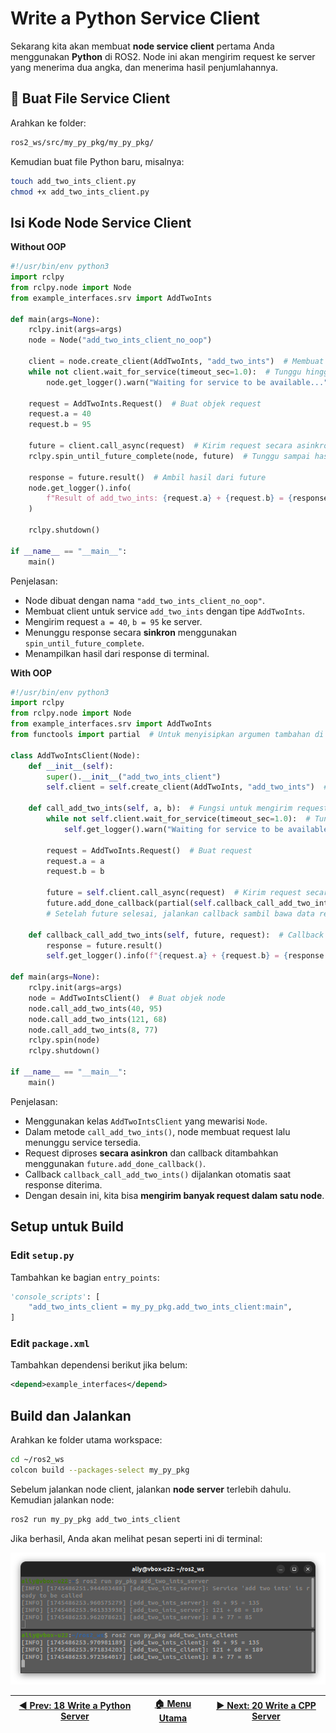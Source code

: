 # Write a Python Service Client

Sekarang kita akan membuat **node service client** pertama Anda menggunakan **Python** di ROS2. Node ini akan mengirim request ke server yang menerima dua angka, dan menerima hasil penjumlahannya.

## 📁 Buat File Service Client

Arahkan ke folder:

```bash
ros2_ws/src/my_py_pkg/my_py_pkg/
```

Kemudian buat file Python baru, misalnya:

```bash
touch add_two_ints_client.py
chmod +x add_two_ints_client.py
```

## Isi Kode Node Service Client

**Without OOP**

```python
#!/usr/bin/env python3
import rclpy 
from rclpy.node import Node
from example_interfaces.srv import AddTwoInts

def main(args=None):
    rclpy.init(args=args)
    node = Node("add_two_ints_client_no_oop")
    
    client = node.create_client(AddTwoInts, "add_two_ints")  # Membuat client untuk service "add_two_ints" dengan tipe AddTwoInts
    while not client.wait_for_service(timeout_sec=1.0):  # Tunggu hingga service tersedia
        node.get_logger().warn("Waiting for service to be available...")
        
    request = AddTwoInts.Request()  # Buat objek request
    request.a = 40
    request.b = 95 
    
    future = client.call_async(request)  # Kirim request secara asinkron ke server
    rclpy.spin_until_future_complete(node, future)  # Tunggu sampai hasilnya diterima
    
    response = future.result()  # Ambil hasil dari future
    node.get_logger().info(
        f"Result of add_two_ints: {request.a} + {request.b} = {response.sum}"
    )

    rclpy.shutdown() 

if __name__ == "__main__":
    main()

```

Penjelasan:

- Node dibuat dengan nama `"add_two_ints_client_no_oop"`.
- Membuat client untuk service `add_two_ints` dengan tipe `AddTwoInts`.
- Mengirim request `a = 40`, `b = 95` ke server.
- Menunggu response secara **sinkron** menggunakan `spin_until_future_complete`.
- Menampilkan hasil dari response di terminal.

**With OOP**

```python
#!/usr/bin/env python3
import rclpy
from rclpy.node import Node
from example_interfaces.srv import AddTwoInts
from functools import partial  # Untuk menyisipkan argumen tambahan di callback

class AddTwoIntsClient(Node):
    def __init__(self):
        super().__init__("add_two_ints_client")
        self.client = self.create_client(AddTwoInts, "add_two_ints")  # Buat client service
        
    def call_add_two_ints(self, a, b):  # Fungsi untuk mengirim request
        while not self.client.wait_for_service(timeout_sec=1.0):  # Tunggu hingga service aktif
            self.get_logger().warn("Waiting for service to be available...")
        
        request = AddTwoInts.Request()  # Buat request
        request.a = a
        request.b = b
        
        future = self.client.call_async(request)  # Kirim request secara async
        future.add_done_callback(partial(self.callback_call_add_two_ints, request=request))  
        # Setelah future selesai, jalankan callback sambil bawa data request
    
    def callback_call_add_two_ints(self, future, request):  # Callback saat response diterima
        response = future.result()
        self.get_logger().info(f"{request.a} + {request.b} = {response.sum}")

def main(args=None):
    rclpy.init(args=args)
    node = AddTwoIntsClient()  # Buat objek node
    node.call_add_two_ints(40, 95)
    node.call_add_two_ints(121, 68)
    node.call_add_two_ints(8, 77)
    rclpy.spin(node)
    rclpy.shutdown()

if __name__ == "__main__":
    main()
```

Penjelasan:

- Menggunakan kelas `AddTwoIntsClient` yang mewarisi `Node`.
- Dalam metode `call_add_two_ints()`, node membuat request lalu menunggu service tersedia.
- Request diproses **secara asinkron** dan callback ditambahkan menggunakan `future.add_done_callback()`.
- Callback `callback_call_add_two_ints()` dijalankan otomatis saat response diterima.
- Dengan desain ini, kita bisa **mengirim banyak request dalam satu node**.

## Setup untuk Build

### Edit `setup.py`

Tambahkan ke bagian `entry_points`:

```python
'console_scripts': [
    "add_two_ints_client = my_py_pkg.add_two_ints_client:main",
]
```

### Edit `package.xml`

Tambahkan dependensi berikut jika belum:

```xml
<depend>example_interfaces</depend>
```

## Build dan Jalankan

Arahkan ke folder utama workspace:

```bash
cd ~/ros2_ws
colcon build --packages-select my_py_pkg
```

Sebelum jalankan node client, jalankan **node server** terlebih dahulu. Kemudian jalankan node:

```bash
ros2 run my_py_pkg add_two_ints_client
```

Jika berhasil, Anda akan melihat pesan seperti ini di terminal:

![Terminal Python Client](/assets/terminal_python_client.png)

| [◀️ Prev: 18 Write a Python Server](../19_python_server/) | [🏠 Menu Utama](/) | [▶️ Next: 20 Write a CPP Server](../20_cpp_server/) |
| -------------------------------------------------------- | ----------------- | -------------------------------------------------- |